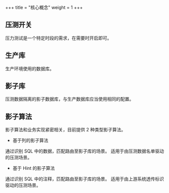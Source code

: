 +++
title = "核心概念"
weight = 1
+++

## 压测开关

压力测试是一个特定时段的需求，在需要时开启即可。

## 生产库

生产环境使用的数据库。

## 影子库

压测数据隔离的影子数据库，与生产数据库应当使用相同的配置。

## 影子算法

影子算法和业务实现紧密相关，目前提供 2 种类型影子算法。

- 基于列的影子算法

通过识别 SQL 中的数据，匹配路由至影子库的场景。
适用于由压测数据名单驱动的压测场景。

- 基于 Hint 的影子算法 

通过识别 SQL 中的注释，匹配路由至影子库的场景。
适用于由上游系统透传标识驱动的压测场景。
